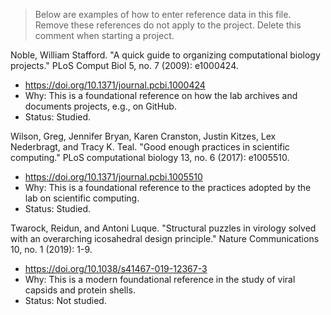 >
> Below are examples of how to enter reference data in this file. Remove these references do not apply to the project. Delete this comment when starting a project.
>

Noble, William Stafford. "A quick guide to organizing computational biology projects." PLoS Comput Biol 5, no. 7 (2009): e1000424.
+ https://doi.org/10.1371/journal.pcbi.1000424
+ Why: This is a foundational reference on how the lab archives and documents projects, e.g., on GitHub.
+ Status: Studied.

Wilson, Greg, Jennifer Bryan, Karen Cranston, Justin Kitzes, Lex Nederbragt, and Tracy K. Teal. "Good enough practices in scientific computing." PLoS computational biology 13, no. 6 (2017): e1005510.
+ https://doi.org/10.1371/journal.pcbi.1005510
+ Why: This is a foundational reference to the practices adopted by the lab on scientific computing.
+ Status: Studied.

Twarock, Reidun, and Antoni Luque. "Structural puzzles in virology solved with an overarching icosahedral design principle." Nature Communications 10, no. 1 (2019): 1-9.
+ https://doi.org/10.1038/s41467-019-12367-3
+ Why: This is a modern foundational reference in the study of viral capsids and protein shells.
+ Status: Not studied.

